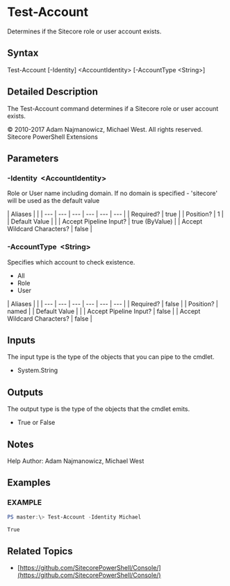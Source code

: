 # Test-Account

Determines if the Sitecore role or user account exists.

## Syntax

Test-Account \[-Identity\] &lt;AccountIdentity&gt; \[-AccountType &lt;String&gt;\]

## Detailed Description

The Test-Account command determines if a Sitecore role or user account exists.

© 2010-2017 Adam Najmanowicz, Michael West. All rights reserved. Sitecore PowerShell Extensions

## Parameters

### -Identity  &lt;AccountIdentity&gt;

Role or User name including domain. If no domain is specified - 'sitecore' will be used as the default value

| Aliases |  |
| --- | --- | --- | --- | --- | --- |
| Required? | true |
| Position? | 1 |
| Default Value |  |
| Accept Pipeline Input? | true \(ByValue\) |
| Accept Wildcard Characters? | false |

### -AccountType  &lt;String&gt;

Specifies which account to check existence.

* All
* Role
* User 

| Aliases |  |
| --- | --- | --- | --- | --- | --- |
| Required? | false |
| Position? | named |
| Default Value |  |
| Accept Pipeline Input? | false |
| Accept Wildcard Characters? | false |

## Inputs

The input type is the type of the objects that you can pipe to the cmdlet.

* System.String 

## Outputs

The output type is the type of the objects that the cmdlet emits.

* True or False 

## Notes

Help Author: Adam Najmanowicz, Michael West

## Examples

### EXAMPLE

```powershell
PS master:\> Test-Account -Identity Michael

True
```

## Related Topics

* [https://github.com/SitecorePowerShell/Console/](https://github.com/SitecorePowerShell/Console/) 

